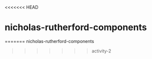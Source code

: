 <<<<<<< HEAD
# nicholas-rutherford-components
=======
nicholas-rutherford-components
>>>>>>> activity-2
